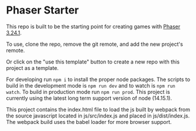 # Phaser Starter

This repo is built to be the starting point for creating games with [Phaser 3.24.1](https://phaser.io/).

To use, clone the repo, remove the git remote, and add the new project's remote.

Or click on the "use this template" button to create a new repo with this project as a template. 

For developing run ```npm i``` to install the proper node packages. The scripts to build in the development mode is ```npm run dev``` and to watch is ```npm run watch```. To build in production mode run ```npm run prod```. This project is currently using the latest long term support version of node (14.15.1).

This project contains the index.html file to load the js built by webpack from the source javascript located in js/src/index.js and placed in js/dist/index.js. The webpack build uses the babel loader for more browser support.
